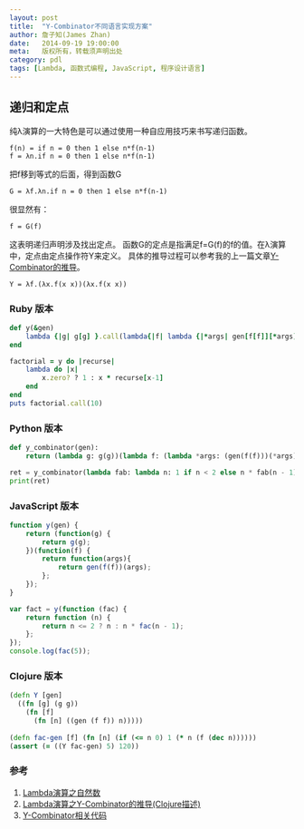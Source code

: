 ```yaml
---
layout: post
title:  "Y-Combinator不同语言实现方案"
author: 詹子知(James Zhan)
date:   2014-09-19 19:00:00
meta:   版权所有，转载须声明出处
category: pdl
tags: [Lambda, 函数式编程, JavaScript, 程序设计语言]
---
```


## 递归和定点
纯λ演算的一大特色是可以通过使用一种自应用技巧来书写递归函数。

~~~
f(n) = if n = 0 then 1 else n*f(n-1) 
f = λn.if n = 0 then 1 else n*f(n-1)
~~~
把f移到等式的后面，得到函数G

~~~
G = λf.λn.if n = 0 then 1 else n*f(n-1)
~~~
很显然有：

~~~
f = G(f)
~~~
这表明递归声明涉及找出定点。
函数G的定点是指满足f=G(f)的f的值。在λ演算中，定点由定点操作符Y来定义。
具体的推导过程可以参考我的上一篇文章[Y-Combinator的推导](http://jameszhan.github.io/2014/09/18/lambda-y-combinator.html)。

~~~
Y = λf.(λx.f(x x))(λx.f(x x))
~~~



### Ruby 版本

~~~ruby
def y(&gen)
    lambda {|g| g[g] }.call(lambda{|f| lambda {|*args| gen[f[f]][*args] }})
end

factorial = y do |recurse|
    lambda do |x|
        x.zero? ? 1 : x * recurse[x-1]
    end
end
puts factorial.call(10)
~~~


### Python 版本

~~~python
def y_combinator(gen):    
    return (lambda g: g(g))(lambda f: (lambda *args: (gen(f(f)))(*args)))

ret = y_combinator(lambda fab: lambda n: 1 if n < 2 else n * fab(n - 1))(10)
print(ret)
~~~

### JavaScript 版本

~~~javascript
function y(gen) {
    return (function(g) {
        return g(g);
    })(function(f) {
        return function(args){
            return gen(f(f))(args);
        };
    });
}

var fact = y(function (fac) {
    return function (n) {
        return n <= 2 ? n : n * fac(n - 1);
    };
});
console.log(fac(5));
~~~

### Clojure 版本

~~~clojure
(defn Y [gen]
  ((fn [g] (g g))
    (fn [f]
      (fn [n] ((gen (f f)) n)))))
      
(defn fac-gen [f] (fn [n] (if (<= n 0) 1 (* n (f (dec n))))))
(assert (= ((Y fac-gen) 5) 120))
~~~




### 参考
1. [Lambda演算之自然数](http://jameszhan.github.io/pdl/2014/09/10/lambda-church-number.html)
2. [Lambda演算之Y-Combinator的推导(Clojure描述)](http://jameszhan.github.io/pdl/2014/09/18/lambda-y-combinator.html)
3. [Y-Combinator相关代码](https://raw.githubusercontent.com/jameszhan/simplifyjs/master/fp/y_combinator_deriving.js)
